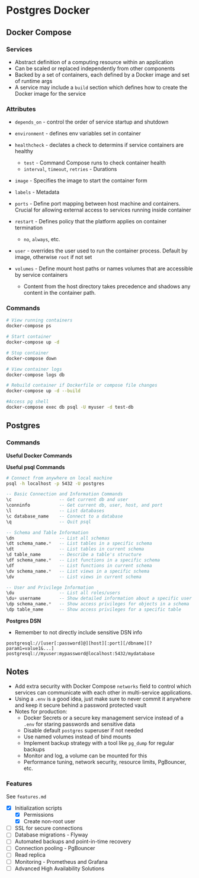 # Postgres Docker

## Docker Compose

### Services

- Abstract definition of a computing resource within an application
- Can be scaled or replaced independently from other components
- Backed by a set of containers, each defined by a Docker image and set of runtime args
- A service may include a `build` section which defines how to create the Docker image for the service

### Attributes

- `depends_on` - control the order of service startup and shutdown
- `environment` - defines env variables set in container
- `healthcheck` - declates a check to determins if service containers are healthy

  - `test` - Command Compose runs to check container health
  - `interval`, `timeout`, `retries` - Durations

- `image` - Specifies the image to start the container form
- `labels` - Metadata
- `ports` - Define port mapping between host machine and containers. Crucial for allowing external access to services running inside container
- `restart` - Defines policy that the platform applies on container termination
  - `no`, `always`, etc.
- `user` - overrides the user used to run the container process. Default by image, otherwise `root` if not set
- `volumes` - Define mount host paths or names volumes that are accessible by service containers
  - Content from the host directory takes precedence and shadows any content in the container path.

### Commands

```sh
# View running containers
docker-compose ps

# Start container
docker-compose up -d

# Stop container
docker-compose down

# View container logs
docker-compose logs db

# Rebuild container if Dockerfile or compose file changes
docker-compose up -d --build

#Access pg shell
docker-compose exec db psql -U myuser -d test-db
```

## Postgres

### Commands

**Useful Docker Commands**

**Useful psql Commands**

```sh
# Connect from anywhere on local machine
psql -h localhost -p 5432 -U postgres
```

```sql
-- Basic Connection and Information Commands
\c                  -- Get current db and user
\conninfo           -- Get current db, user, host, and port
\l                  -- List databases
\c database_name    -- Connect to a database
\q                  -- Quit psql

-- Schema and Table Information
\dn                 -- List all schemas
\dt schema_name.*   -- List tables in a specific schema
\dt                 -- List tables in current schema                      *
\d table_name       -- Describe a table's structure
\df schema_name.*   -- List functions in a specific schema
\df                 -- List functions in current schema
\dv schema_name.*   -- List views in a specific schema
\dv                 -- List views in current schema

-- User and Privilege Information
\du                 -- List all roles/users
\du+ username       -- Show detailed information about a specific user
\dp schema_name.*   -- Show access privileges for objects in a schema
\dp table_name      -- Show access privileges for a specific table
```

**Postgres DSN**

- Remember to not directly include sensitive DSN info

```
postgresql://[user[:password]@][host][:port][/dbname][?param1=value1&...]
postgresql://myuser:mypassword@localhost:5432/mydatabase
```

## Notes

- Add extra security with Docker Compose `networks` field to control which services can communicate with each other in multi-service applications.
- Using a `.env` is a good idea, just make sure to never commit it anywhere and keep it secure behind a password protected vault
- Notes for production:
  - Docker Secrets or a secure key management service instead of a `.env` for staring passwords and sensitive data
  - Disable default `postgres` superuser if not needed
  - Use named volumes instead of bind mounts
  - Implement backup strategy with a tool like `pg_dump` for regular backups
  - Monitor and log, a volume can be mounted for this
  - Performance tuning, network security, resource limits, PgBouncer, etc.

### Features

See `features.md`

- [x] Initialization scripts
  - [x] Permissions
  - [x] Create non-root user
- [ ] SSL for secure connections
- [ ] Database migrations - Flyway
- [ ] Automated backups and point-in-time recovery
- [ ] Connection pooling - PgBouncer
- [ ] Read replica
- [ ] Monitoring - Prometheus and Grafana
- [ ] Advanced High Availability Solutions
